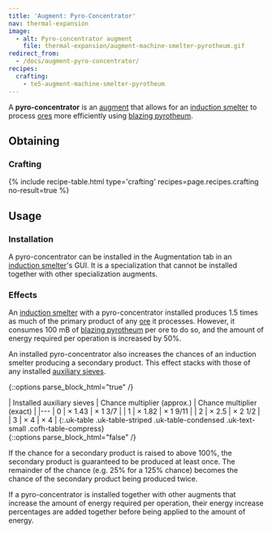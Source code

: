 ```yaml
---
title: 'Augment: Pyro-Concentrator'
nav: thermal-expansion
image:
  - alt: Pyro-concentrator augment
    file: thermal-expansion/augment-machine-smelter-pyrotheum.gif
redirect_from:
  - /docs/augment-pyro-concentrator/
recipes:
  crafting:
    - te5-augment-machine-smelter-pyrotheum
---
```


A **pyro-concentrator** is an [augment](/docs/thermal-expansion/augments/) that allows for an
[induction smelter](/docs/thermal-expansion/induction-smelter/) to process
[ores](/docs/thermal-expansion/induction-smelter/#ore-processing) more efficiently using [blazing
pyrotheum](/docs/thermal-foundation/blazing-pyrotheum/).


Obtaining
---------

### Crafting
{% include recipe-table.html type='crafting' recipes=page.recipes.crafting no-result=true %}


Usage
-----

### Installation
A pyro-concentrator can be installed in the Augmentation tab in an [induction
smelter](/docs/thermal-expansion/induction-smelter/)'s GUI. It is a specialization that cannot be
installed together with other specialization augments.

### Effects
An [induction smelter](/docs/thermal-expansion/induction-smelter/) with a pyro-concentrator
installed produces 1.5 times as much of the primary product of any
[ore](/docs/thermal-expansion/induction-smelter/#ore-processing) it processes. However, it
consumes 100 mB of [blazing pyrotheum](/docs/thermal-foundation/blazing-pyrotheum/) per ore to do
so, and the amount of energy required per operation is increased by 50%.

An installed pyro-concentrator also increases the chances of an induction
smelter producing a secondary product. This effect stacks with those of any
installed [auxiliary sieves](/docs/thermal-expansion/augment-auxiliary-sieve/).

{::options parse_block_html="true" /}
<div class="uk-overflow-container">
| Installed auxiliary sieves | Chance multiplier (approx.) | Chance multiplier (exact) |
|---
| 0 | × 1.43 | × 1 3/7 |
| 1 | × 1.82 | × 1 9/11 |
| 2 | × 2.5 | × 2 1/2 |
| 3 | × 4 | × 4 |
{:.uk-table .uk-table-striped .uk-table-condensed .uk-text-small .cofh-table-compress}
</div>
{::options parse_block_html="false" /}

If the chance for a secondary product is raised to above 100%, the secondary
product is guaranteed to be produced at least once. The remainder of the chance
(e.g. 25% for a 125% chance) becomes the chance of the secondary product being
produced twice.

If a pyro-concentrator is installed together with other augments that increase
the amount of energy required per operation, their energy increase percentages
are added together before being applied to the amount of energy.
